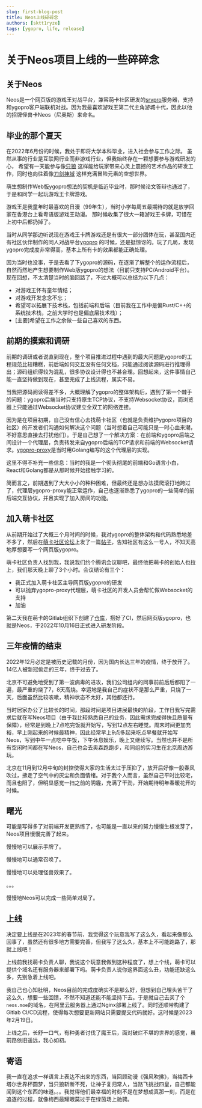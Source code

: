 ```yaml
---
slug: first-blog-post
title: Neos上线碎碎念
authors: [sktt1ryze]
tags: [ygopro, life, release]
---
```


# 关于Neos项目上线的一些碎碎念

## 关于Neos
Neos是一个网页版的游戏王对战平台，兼容萌卡社区研发的[srvpro](https://github.com/mycard/srvpro)服务器，支持和ygopro客户端联机对战。因为我最喜欢游戏王第二代主角游城十代，因此以他的招牌怪兽卡Neos（尼奥斯）来命名。

## 毕业的那个夏天
在2022年6月份的时候，我处于即将大学本科毕业，进入社会参与工作之际。 虽然从事的行业是互联网行业而非游戏行业，但我始终存在一颗想要参与游戏研发的心， 希望有一天能参与像[只狼](https://zh.wikipedia.org/zh-cn/%E9%9A%BB%E7%8B%BC%EF%BC%9A%E6%9A%97%E5%BD%B1%E9%9B%99%E6%AD%BB) 这样能给玩家带来心灵上震撼的艺术作品的研发工作，同时也向往着像[刀剑神域](https://zh.wikipedia.org/wiki/%E5%88%80%E5%8A%8D%E7%A5%9E%E5%9F%9F) 这样充满冒险元素的空想世界。

萌生想制作Web版ygopro想法的契机是临近毕业时，那时候论文答辩也通过了，于是和同学一起玩游戏王卡牌游戏。

游戏王是我童年时最喜欢的日漫（99年生），当时小学每周五最期待的就是放学回家在香港台上看粤语版游戏王动漫。 那时候收集了很大一箱游戏王卡牌，可惜在上初中后都扔掉了。

当时从同学那边听说现在游戏王卡牌游戏还是有很大一部分团体在玩，甚至国内还有社区伙伴制作的同人对战平台[ygopro](https://ygopro.org/) 的时候，还是挺惊讶的。玩了几局，发现ygopro完成度非常得高，基本上所有卡的效果都能正确处理。

因为当时也没事，于是去看了下ygopro的源码，在逐渐了解整个的运作流程后，自然而然地产生想要制作Web版ygopro的想法（目前只支持PC/Android平台）。 现在回想，不太清楚当时的脑回路了，不过大概可以总结为以下几点：

-	对游戏王怀有童年情结；
-	对游戏开发念念不忘；
-	希望可以拓展下技术栈，包括前端和后端（目前我在工作中是偏Rust/C++的系统技术栈，之前大学时也是偏底层技术栈）；
-	[主要]希望在工作之余做一些自己喜欢的东西。

## 前期的摸索和调研
前期的调研或者说直到现在，整个项目推进过程中遇到的最大问题是ygopro的工程规范比较糟糕，前后端如何交互没有任何文档，只能通过阅读源码进行推理得出；源码组织得较为混乱，很多协议设计得也不甚合理。回想起来，这件事情自己能一直坚持做到现在，甚至完成了上线流程，属实不易。

当我把源码阅读得差不多，大概理解了ygopro的整体架构后，遇到了第一个棘手的问题：ygopro后端当时只支持原生TCP协议，不支持Websocket协议，而浏览器上只能通过Websocket协议建立全双工的网络连接。

因为是在项目初期，自己没有信心去找萌卡社区（也就是负责维护ygopro项目的社区）的开发者们沟通如何解决这个问题（当时想着自己可能只是一时心血来潮，不好意思直接去打扰他们）。于是自己想了一个解决方案：在前端和ygopro后端之间设计一个代理层，负责转发来自ygopro后端的TCP请求和前端的Websocket请求。[ygopro-proxy](https://github.com/DarkNeos/ygopro-proxy)是当时用Golang编写的这个代理层的实现。

这里不得不补充一些信息：当时的我是一个彻头彻尾的前端和Go语言小白，React和Golang都是从那时候开始接触学习的。

简而言之，前期遇到了大大小小的种种困难，但最终还是想办法摸爬滚打地跨过了，代理层ygopro-proxy能正常运作，自己也逐渐熟悉了ygopro的一些简单的前后端交互协议，并且实现了加入房间的功能。

## 加入萌卡社区
从前期开始过了大概三个月时间的时候，我对ygopro的整体架构和代码熟悉地差不多了，然后在[萌卡社区论坛](https://ygobbs.com/)上发了一篇[帖子](https://ygobbs.com/t/ygopro%E7%BD%91%E9%A1%B5%E7%89%88%E5%BC%80%E5%8F%91%E8%AE%A1%E5%88%92%EF%BC%88%E7%94%BB%E9%A5%BC%EF%BC%89/364099)，告知社区有这么一号人，不知天高地厚想要写一个网页版ygopro。

萌卡社区负责人找到我，我说我们约个腾讯会议聊吧，最终他把萌卡的创始人也拉上，我们那天晚上聊了3个小时。会议结论有三个：

- 我正式加入萌卡社区主导网页版ygopro的研发
- 可以抛弃ygopro-proxy代理层，萌卡社区的开发人员会帮忙做Websocket的支持
- 加油

第二天我在萌卡的Gitlab组织下创建了[仓库](https://code.mycard.moe/mycard/Neos)，搭好了CI，然后网页版ygopro，也就是Neos，于2022年10月16日正式进入研发阶段。

## 三年疫情的结束
2022年12月必定是被历史记载的月份，因为国内长达三年的疫情，终于放开了。14亿人被新冠偷走的三年，终于过去了。

北京不可避免地受到了第一波病毒的进攻，我们公司组内的同事前前后后都阳了一遍，最严重的烧了7，8天高烧。幸运地是我自己的症状不是那么严重，只烧了一天，后面虽然比较咳嗽，精神状态不太好，其他都还行。

当时居家办公了比较长的时间，那段时间是项目进展最快的阶段，工作日我写完需求后就在写Neos项目（由于我比较熟悉自己的业务，因此需求完成得快且质量有保障），经常是到晚上7点吃完饭就开始写，写到12点左右睡觉。周末时间更加充裕，早上刚起来的时候最精神，因此经常早上9点多起来吃点早餐就开始写Neos，写到中午一点吃中午饭，下午休息娱乐，晚上又继续写。当然也并不是所有空闲时间都在写Neos，自己也会去奥森跑跑步，和同组的实习生在北京周边游玩。

北京在11月到12月中旬的封控使得大家的生活太过于压抑了，放开后好像一股春风吹过，拂走了空气中的灰尘和负面情绪。对于我个人而言，虽然自己平时比较宅，而且也阳了，但明显感觉一扫之前的阴霾，充满了干劲，开始期待明年春暖花开的时候。

## 曙光
可能是写得多了对前端开发更熟练了，也可能是一直以来的努力慢慢生根发芽了，Neos项目慢慢完善了起来。

慢慢地可以展示手牌了。

慢慢地可以通常召唤了。

慢慢地可以处理怪兽效果了。

。。。

慢慢地Neos可以完成一些简单对局了。

## 上线
决定要上线是在2023年的春节前，我觉得这个玩意我写了这么久，看起来像那么回事了，虽然还有很多地方需要完善，但我写了这么久，基本上不可能跑路了，那就上线吧！

上线前我找萌卡负责人聊，我说这个玩意我做到这种程度了，想上个线，萌卡可以提供个域名还有服务器来部署下吗。萌卡负责人说你这界面这么丑，功能还缺这么多，先别急着上线吧。

我自己也心知肚明，Neos目前的完成度确实不是那么好，但想到自己埋头苦干了这么久，想要一些回馈，不然不知道还能不能坚持下去。于是就自己去买了个`neos.moe`的域名，在阿里云服务器上通过Nginx部署上线了。同时还顺带构建了Gitlab CI/CD流程，使得每次想要更新网站只需要提交代码就好。这时候是2023年2月19日。

上线之后，长舒一口气，有种勇者讨伐了魔王后，面对破烂不堪的世界的感觉，虽前路依旧遥远，我心如初。

## 寄语
我一直在追求一样语言上表达不出来的东西，当回顾动漫《强风吹拂》，当梅西卡塔尔世界杯圆梦，当只狼斩断不死，让神子复归常人，当路飞挑战四皇，自己都能闻到这个东西的味道。。。我觉得他们最幸福的时刻不是在梦想成真那一刻，而是在追逐的过程，就像梅西最耀眼莫过于在绿茵场上驰骋。
